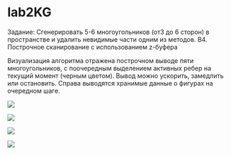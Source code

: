 # lab2KG
Задание: Сгенерировать  5-6  многоугольников  (от3  до  6  сторон)  в пространстве и удалить невидимые части одним из методов.
В4. Построчное сканирование с использованием z-буфера

Визуализация алгоритма отражена построчном выводе пяти многоугольников, с поочередным выделением активных ребер 
на текущий момент (черным цветом). Вывод можно ускорить, замедлить или остановить. Справа выводятся хранимые данные 
о фигурах на очередном шаге.

![](https://sun9-66.userapi.com/impg/IIk-5j94-sePU1SivgxvshUjl8ms6O7Y1tf0yA/_WXwsP6XoWQ.jpg?size=625x349&quality=96&sign=2efbe6d7a9dea76cf3eefac5087f5706&type=album)

![](https://sun9-86.userapi.com/impg/fB4FKRBLVZ-JSTTw_ThUDVLGMX_N3LwIFFrkQg/Skq9tjZfQA0.jpg?size=297x341&quality=96&sign=50b7dad3ab3d33aa4a4941a090544e83&type=album)

![](https://sun9-72.userapi.com/impg/53uPbLkr9Lvbs2YgMFD4iF53Wxn3bsoZcNgQ2g/Vxl0_dOGlk8.jpg?size=624x351&quality=96&sign=0f5e80e395bb44b3d5eab874f8d84aef&type=album)

![](https://sun9-62.userapi.com/impg/MqJR3JTbhpInKed3Rr_XcBkeNt0CT4i36NTVdw/8laj4eEx3zY.jpg?size=625x352&quality=96&sign=488a5d2f45a95b603888421f4e2413b7&type=album)
